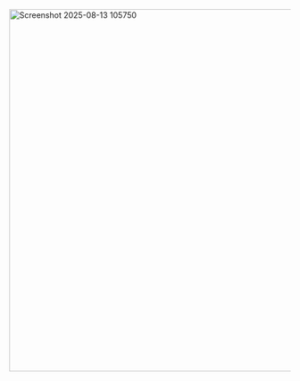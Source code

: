 <img width="835" height="648" alt="Screenshot 2025-08-13 105750" src="https://github.com/user-attachments/assets/0ad8a50a-fa96-48a0-a57b-dc9023f5b8a9" />
